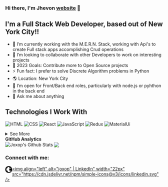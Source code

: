 ### Hi there, I'm Jhevon [website] 👋 

## I'm a Full Stack Web Developer, based out of New York City!!

- 🌱 I’m currently working with the M.E.R.N. Stack, working with Api's to create Full stack apps accomplishing Crud operations
- 👯 I’m looking to collaborate with other Developers to work on interesting projects
- 🥅 2023 Goals: Contribute more to Open Source projects
- ⚡ Fun fact: I prefer to solve Discrete Algorithm problems in Python
- 🌎 Location: New York City
- 🤔 I’m open for Front/Back end roles, particularly with node.js or pyhthon in the back end
- 💬 Ask me about anything


## Technologies I Work With

![HTML](https://img.shields.io/badge/HTML5-E34F26?style=for-the-badge&logo=html5&logoColor=white)
![CSS](https://img.shields.io/badge/CSS3-1572B6?style=for-the-badge&logo=css3&logoColor=white)
![React](https://img.shields.io/badge/React-20232A?style=for-the-badge&logo=react&logoColor=61DAFB)
![JavaScript](https://img.shields.io/badge/JavaScript-323330?style=for-the-badge&logo=javascript&logoColor=F7DF1E)
![Redux](https://img.shields.io/badge/Redux-593D88?style=for-the-badge&logo=redux&logoColor=white)
![MaterialUi](https://img.shields.io/badge/Material-UI-3776AB?style=for-the-badge&logo=material-ui&logoColor=white)


<details>
  <summary>See More</summary>

![JSON](https://img.shields.io/badge/json-5E5C5C?style=for-the-badge&logo=json&logoColor=white)
![NPM](https://img.shields.io/badge/npm-CB3837?style=for-the-badge&logo=npm&logoColor=white)
![Styled Components](https://img.shields.io/badge/styled--components-DB7093?style=for-the-badge&logo=styled-components&logoColor=white)
![Git](https://img.shields.io/badge/Git-F05032?style=for-the-badge&logo=git&logoColor=white)
![ESLint](https://img.shields.io/badge/eslint-3A33D1?style=for-the-badge&logo=eslint&logoColor=white)

  </details>    
  
  
<summary><b>GitHub Analytics</b></summary>
<img align="center" alt="Joxop's Github Stats" src="https://github-readme-stats.vercel.app/api?username=joxop&count_private=true&show_icons=true&hide_border=true&theme=tokyonight"/>
<img align="center" width="50%" src="https://github-readme-streak-stats.herokuapp.com/?user=joxop&count_private=true&langs_count=10&show_icons=true&locale=en&layout=compact&theme=tokyonight&line_height=0" />

### Connect with me:

[<img align="left" alt="minimalist" width="22px" src="https://raw.githubusercontent.com/iconic/open-iconic/master/svg/globe.svg" />][website]
[<img align="left" alt="joxop" | LinkedIn" width="22px" src="https://cdn.jsdelivr.net/npm/simple-icons@v3/icons/linkedin.svg" />][linkedin]

<br />

  


[website]: https://mrjtullo.com
[linkedin]: https://linkedin.com/in/mrjtullo
